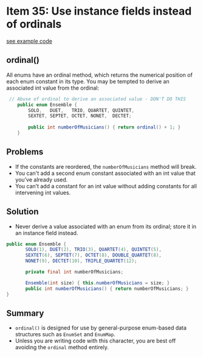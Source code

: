 # Item 35: Use instance fields instead of ordinals

 [see example code](../main/src/java/com/effectivejava/ch06_enums_annotations/Item35_Orinal.java)

## ordinal()

All enums have an ordinal method, which returns the numerical position of each enum constant in its type.
You may be tempted to derive an associated int value from the ordinal:

``` java
 // Abuse of ordinal to derive an associated value - DON'T DO THIS
    public enum Ensemble {
        SOLO,   DUET,   TRIO, QUARTET, QUINTET,
        SEXTET, SEPTET, OCTET, NONET,  DECTET;
        
        public int numberOfMusicians() { return ordinal() + 1; }
    }
```

## Problems
- If the constants are reordered, the `numberOfMusicians` method will break.
- You can't add a second enum constant associated with an int value that you’ve already used.
- You can’t add a constant for an int value without adding constants for all intervening int values.

## Solution
- Never derive a value associated with an enum from its ordinal; store it in an instance field instead.
``` java
public enum Ensemble {
       SOLO(1), DUET(2), TRIO(3), QUARTET(4), QUINTET(5),
       SEXTET(6), SEPTET(7), OCTET(8), DOUBLE_QUARTET(8),
       NONET(9), DECTET(10), TRIPLE_QUARTET(12);

       private final int numberOfMusicians;

       Ensemble(int size) { this.numberOfMusicians = size; }
       public int numberOfMusicians() { return numberOfMusicians; }
}
```

## Summary
- `ordinal()` is designed for use by general-purpose enum-based data structures such as `EnumSet` and `EnumMap`.
- Unless you are writing code with this character, you are best off avoiding the `ordinal` method entirely.

